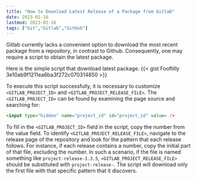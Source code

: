 ```yaml
---
title: "How to Download Latest Release of a Package from Gitlab"
date: 2023-02-16
lastmod: 2023-02-16
tags: ["Git","Gitlab","GitHub"]
---
```


Gitlab currently lacks a convenient option to download the most recent package from a repository,
in contrast to Github.
Consequently,
one may require a script to obtain the latest package.

Here is the simple script that download latest package.
{{< gist Fooftilly 3e10ab9f1211ea6ba3f272c070314850 >}}

To execute this script successfully,
it is necessary to customize `<GITLAB_PROJECT_ID>` and `<GITLAB_PROJECT_RELEASE_FILE>`.
The `<GITLAB_PROJECT_ID>` can be found by examining the page source and searching for:
```html
<input type="hidden" name="project_id" id="project_id" value= />
```

To fill in the `<GITLAB_PROJECT_ID>` field in the script,
copy the number from the value field.
To identify `<GITLAB_PROJECT_RELEASE_FILE>`,
navigate to the release page of the repository and look for the pattern that each release follows.
For instance,
if each release contains a number,
copy the initial part of that file,
excluding the number.
In such a scenario,
if the file is named something like `project-release-1.3.5`,
`<GITLAB_PROJECT_RELEASE_FILE>` should be substituted with `project-release-`.
The script will download only the first file with that specific pattern that it discovers.

